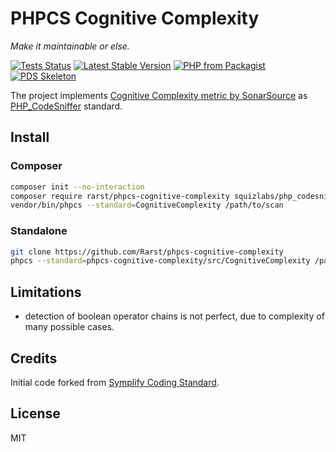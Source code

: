 # PHPCS Cognitive Complexity

_Make it maintainable or else._

[![Tests Status](https://github.com/rarst/phpcs-cognitive-complexity/actions/workflows/tests.yml/badge.svg)](https://github.com/Rarst/phpcs-cognitive-complexity/actions/workflows/tests.yml)
[![Latest Stable Version](https://img.shields.io/packagist/v/rarst/phpcs-cognitive-complexity.svg?label=version)](https://packagist.org/packages/rarst/phpcs-cognitive-complexity)
[![PHP from Packagist](https://img.shields.io/packagist/php-v/rarst/phpcs-cognitive-complexity.svg)](https://packagist.org/packages/rarst/phpcs-cognitive-complexity)
[![PDS Skeleton](https://img.shields.io/badge/pds-skeleton-blue.svg)](https://github.com/php-pds/skeleton)

The project implements [Cognitive Complexity metric by SonarSource](https://www.sonarsource.com/resources/white-papers/cognitive-complexity.html) as [PHP_CodeSniffer](https://github.com/squizlabs/PHP_CodeSniffer) standard.

## Install

### Composer

```bash
composer init --no-interaction
composer require rarst/phpcs-cognitive-complexity squizlabs/php_codesniffer dealerdirect/phpcodesniffer-composer-installer
vendor/bin/phpcs --standard=CognitiveComplexity /path/to/scan
```

### Standalone

```bash
git clone https://github.com/Rarst/phpcs-cognitive-complexity
phpcs --standard=phpcs-cognitive-complexity/src/CognitiveComplexity /path/to/scan
```

## Limitations

- detection of boolean operator chains is not perfect, due to complexity of many possible cases.

## Credits

Initial code forked from [Symplify Coding Standard](https://github.com/Symplify/Symplify).

## License

MIT